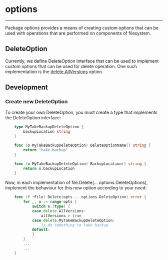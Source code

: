 # options

---

Package options provides a means of creating custom options that can be used with operations that are performed on components of filesystem.

## DeleteOption
Currently, we define DeleteOption interface that can be used to implement custom options that can be used for delete operation. One such implementation is the [delete.AllVersions](./delete_options.md#DeleteAllVersions) option.

## Development

### Create new DeleteOption
To create your own DeleteOption, you must create a type that implements the DeleteOption interface:

```go
    type MyTakeBackupDeleteOption {
	    backupLocation string
    }

    func (o MyTakeBackupDeleteOption) DeleteOptionName() string {
        return "take-backup"
    }

    func (o MyTakeBackupDeleteOption) BackupLocation() string {
        return o.backupLocation
    }
```

Now, in each implementation of file.Delete(... options.DeleteOptions), implement the behaviour for this new option according to your need:

```go
    func (f *File) Delete(opts ...options.DeleteOption) error {
        for _, o := range opts {
            switch o.(type) {
            case delete.AllVersions:
                allVersions = true
			case delete.MyTakeBackupDeleteOption:
                // do something to take backup
            default:
            }
        }
        ...
        ...
    }
```
